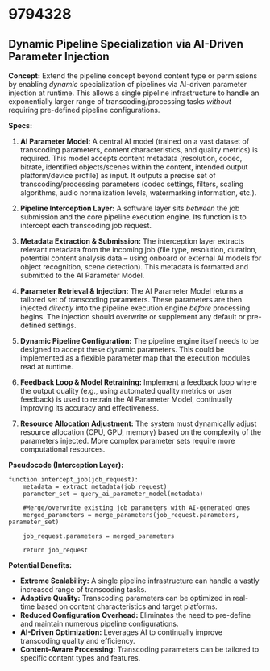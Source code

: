 # 9794328

## Dynamic Pipeline Specialization via AI-Driven Parameter Injection

**Concept:** Extend the pipeline concept beyond content type or permissions by enabling *dynamic* specialization of pipelines via AI-driven parameter injection at runtime. This allows a single pipeline infrastructure to handle an exponentially larger range of transcoding/processing tasks *without* requiring pre-defined pipeline configurations.

**Specs:**

1.  **AI Parameter Model:** A central AI model (trained on a vast dataset of transcoding parameters, content characteristics, and quality metrics) is required. This model accepts content metadata (resolution, codec, bitrate, identified objects/scenes within the content, intended output platform/device profile) as input.  It outputs a precise set of transcoding/processing parameters (codec settings, filters, scaling algorithms, audio normalization levels, watermarking information, etc.).

2.  **Pipeline Interception Layer:**  A software layer sits *between* the job submission and the core pipeline execution engine.  Its function is to intercept each transcoding job request.

3.  **Metadata Extraction & Submission:** The interception layer extracts relevant metadata from the incoming job (file type, resolution, duration, potential content analysis data – using onboard or external AI models for object recognition, scene detection). This metadata is formatted and submitted to the AI Parameter Model.

4.  **Parameter Retrieval & Injection:** The AI Parameter Model returns a tailored set of transcoding parameters. These parameters are then injected *directly* into the pipeline execution engine *before* processing begins. The injection should overwrite or supplement any default or pre-defined settings.

5.  **Dynamic Pipeline Configuration:** The pipeline engine itself needs to be designed to accept these dynamic parameters. This could be implemented as a flexible parameter map that the execution modules read at runtime.

6.  **Feedback Loop & Model Retraining:** Implement a feedback loop where the output quality (e.g., using automated quality metrics or user feedback) is used to retrain the AI Parameter Model, continually improving its accuracy and effectiveness.

7.  **Resource Allocation Adjustment:** The system must dynamically adjust resource allocation (CPU, GPU, memory) based on the complexity of the parameters injected.  More complex parameter sets require more computational resources.

**Pseudocode (Interception Layer):**

```
function intercept_job(job_request):
    metadata = extract_metadata(job_request)
    parameter_set = query_ai_parameter_model(metadata)
    
    #Merge/overwrite existing job parameters with AI-generated ones
    merged_parameters = merge_parameters(job_request.parameters, parameter_set)
    
    job_request.parameters = merged_parameters
    
    return job_request
```

**Potential Benefits:**

*   **Extreme Scalability:** A single pipeline infrastructure can handle a vastly increased range of transcoding tasks.
*   **Adaptive Quality:** Transcoding parameters can be optimized in real-time based on content characteristics and target platforms.
*   **Reduced Configuration Overhead:** Eliminates the need to pre-define and maintain numerous pipeline configurations.
*   **AI-Driven Optimization:** Leverages AI to continually improve transcoding quality and efficiency.
*   **Content-Aware Processing:** Transcoding parameters can be tailored to specific content types and features.
